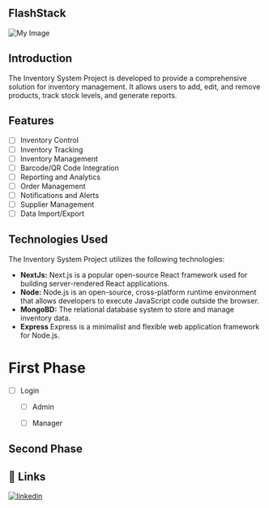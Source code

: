 ## FlashStack 
![My Image](client/public/invtLogo.jpg)
## Introduction
The Inventory System Project is developed to provide a comprehensive solution for inventory management. It allows users to add, edit, and remove products, track stock levels, and generate reports. 

## Features

- [ ] Inventory Control
- [ ] Inventory Tracking
- [ ] Inventory Management
- [ ] Barcode/QR Code Integration
- [ ] Reporting and Analytics
- [ ] Order Management 
- [ ] Notifications and Alerts
- [ ] Supplier Management
- [ ] Data Import/Export

## Technologies Used
The Inventory System Project utilizes the following technologies:
- **NextJs:** Next.js is a popular open-source React framework used for building server-rendered React applications. 
- **Node:** Node.js is an open-source, cross-platform runtime environment that allows developers to execute JavaScript code outside the browser.
- **MongoBD:** The relational database system to store and manage inventory data.
- **Express** Express is a minimalist and flexible web application framework for Node.js.


# First Phase
- [ ] Login
    - [ ] Admin
    - [ ] Manager


## Second Phase





## 🔗 Links
<!-- [![portfolio](https://img.shields.io/badge/my_portfolio-000?style=for-the-badge&logo=ko-fi&logoColor=white)](https://katherineoelsner.com/) -->
[![linkedin](https://img.shields.io/badge/linkedin-0A66C2?style=for-the-badge&logo=linkedin&logoColor=white)](https://www.linkedin.com/in/rajit-maharjan-478114234/)
